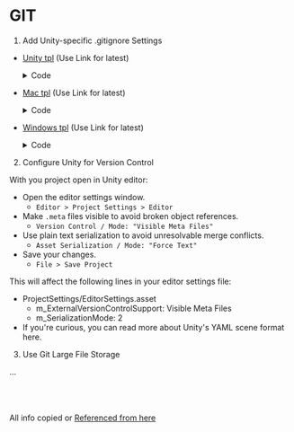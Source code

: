 # GIT


1. Add Unity-specific .gitignore Settings
  - [Unity tpl](https://github.com/github/gitignore/blob/master/Unity.gitignore) (Use Link for latest)

    <details>
      <summary>Code</summary>

      ```
      /[Ll]ibrary/
      /[Tt]emp/
      /[Oo]bj/
      /[Bb]uild/
      /[Bb]uilds/
      /Assets/AssetStoreTools*

      # Visual Studio 2015 cache directory
      /.vs/

      # Autogenerated VS/MD/Consulo solution and project files
      ExportedObj/
      .consulo/
      *.csproj
      *.unityproj
      *.sln
      *.suo
      *.tmp
      *.user
      *.userprefs
      *.pidb
      *.booproj
      *.svd
      *.pdb

      # Unity3D generated meta files
      *.pidb.meta

      # Unity3D Generated File On Crash Reports
      sysinfo.txt

      # Builds
      *.apk
      *.unitypackage

      ```

    </details>

  - [Mac tpl](https://github.com/github/gitignore/blob/master/Global/macOS.gitignore) (Use Link for latest)

    <details>
      <summary>Code</summary>

    ```
    # General
    .DS_Store
    .AppleDouble
    .LSOverride

    # Icon must end with two \r
    Icon


    # Thumbnails
    ._*

    # Files that might appear in the root of a volume
    .DocumentRevisions-V100
    .fseventsd
    .Spotlight-V100
    .TemporaryItems
    .Trashes
    .VolumeIcon.icns
    .com.apple.timemachine.donotpresent

    # Directories potentially created on remote AFP share
    .AppleDB
    .AppleDesktop
    Network Trash Folder
    Temporary Items
    .apdisk

    ```
    </details>

  - [Windows tpl](https://github.com/github/gitignore/blob/master/Global/Windows.gitignore) (Use Link for latest)

    <details>
      <summary>Code</summary>

    ```
    # Windows thumbnail cache files
    Thumbs.db
    ehthumbs.db
    ehthumbs_vista.db

    # Dump file
    *.stackdump

    # Folder config file
    Desktop.ini

    # Recycle Bin used on file shares
    $RECYCLE.BIN/

    # Windows Installer files
    *.cab
    *.msi
    *.msm
    *.msp

    # Windows shortcuts
    *.lnk
    ```

    <details>

2. Configure Unity for Version Control

With you project open in Unity editor:

  - Open the editor settings window.
    - `Editor > Project Settings > Editor`
  - Make `.meta` files visible to avoid broken object references.
    - `Version Control / Mode: "Visible Meta Files"`
  - Use plain text serialization to avoid unresolvable merge conflicts.
    - `Asset Serialization / Mode: "Force Text"`
  - Save your changes.
    - `File > Save Project`

  This will affect the following lines in your editor settings file:

  - ProjectSettings/EditorSettings.asset
    - m_ExternalVersionControlSupport: Visible Meta Files
    - m_SerializationMode: 2
  - If you're curious, you can read more about Unity's YAML scene format here.

3. Use Git Large File Storage

...



<br><br><br>
All info copied or [Referenced from here](https://robots.thoughtbot.com/how-to-git-with-unity)